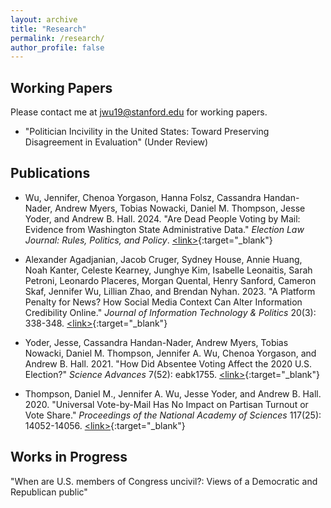 ```yaml
---
layout: archive
title: "Research"
permalink: /research/
author_profile: false
---
```


## Working Papers
Please contact me at [jwu19@stanford.edu](mailto:jwu19@stanford.edu) for working papers.

* "Politician Incivility in the United States: Toward Preserving Disagreement in Evaluation" (Under Review)

## Publications

* Wu, Jennifer, Chenoa Yorgason, Hanna Folsz, Cassandra Handan-Nader, Andrew Myers, Tobias Nowacki, Daniel M. Thompson, Jesse Yoder, and Andrew B. Hall. 2024. "Are Dead People Voting by Mail: Evidence from Washington State Administrative Data." *Election Law Journal: Rules, Politics, and Policy*. [\<link\>](https://www.liebertpub.com/doi/10.1089/elj.2023.0047){:target="_blank"}

* Alexander Agadjanian, Jacob Cruger, Sydney House, Annie Huang, Noah Kanter, Celeste Kearney, Junghye Kim, Isabelle Leonaitis, Sarah Petroni, Leonardo Placeres, Morgan Quental, Henry Sanford, Cameron Skaf, Jennifer Wu, Lillian Zhao, and Brendan Nyhan. 2023. "A Platform Penalty for News? How Social Media Context Can Alter Information Credibility Online." *Journal of Information Technology & Politics* 20(3): 338-348. [\<link\>](https://doi.org/10.1080/19331681.2022.2105465){:target="_blank"}

* Yoder, Jesse, Cassandra Handan-Nader, Andrew Myers, Tobias Nowacki, Daniel M. Thompson, Jennifer A. Wu, Chenoa Yorgason, and Andrew B. Hall. 2021. "How Did Absentee Voting Affect the 2020 U.S. Election?" *Science Advances* 7(52): eabk1755. [\<link\>](https://www.science.org/doi/10.1126/sciadv.abk1755){:target="_blank"}

* Thompson, Daniel M., Jennifer A. Wu, Jesse Yoder, and Andrew B. Hall. 2020. "Universal Vote-by-Mail Has No Impact on Partisan Turnout or Vote Share." *Proceedings of the National Academy of Sciences* 117(25): 14052-14056. [\<link\>](https://doi.org/10.1073/pnas.2007249117){:target="_blank"}

## Works in Progress
"When are U.S. members of Congress uncivil?: Views of a Democratic and Republican public"